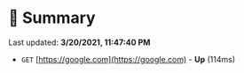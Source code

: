 # 📖 Summary
Last updated: **3/20/2021, 11:47:40 PM**

- `GET` [https://google.com](https://google.com) - **Up** (114ms)
